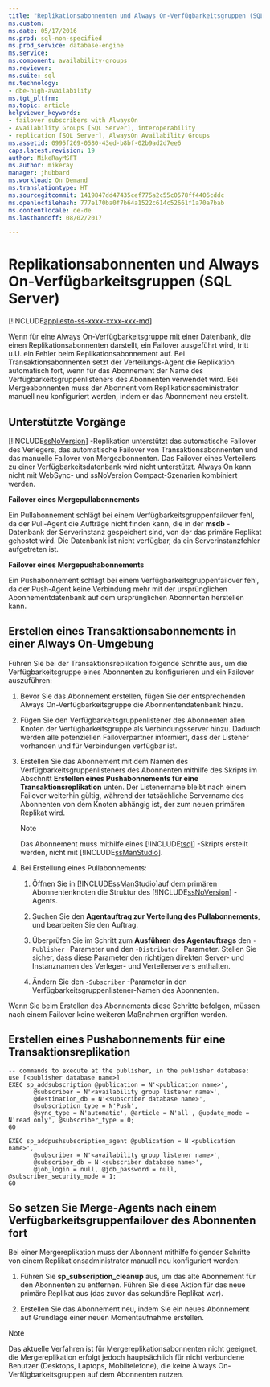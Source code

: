 ```yaml
---
title: "Replikationsabonnenten und Always On-Verfügbarkeitsgruppen (SQL Server) | Microsoft-Dokumentation"
ms.custom: 
ms.date: 05/17/2016
ms.prod: sql-non-specified
ms.prod_service: database-engine
ms.service: 
ms.component: availability-groups
ms.reviewer: 
ms.suite: sql
ms.technology:
- dbe-high-availability
ms.tgt_pltfrm: 
ms.topic: article
helpviewer_keywords:
- failover subscribers with AlwaysOn
- Availability Groups [SQL Server], interoperability
- replication [SQL Server], AlwaysOn Availability Groups
ms.assetid: 0995f269-0580-43ed-b8bf-02b9ad2d7ee6
caps.latest.revision: 19
author: MikeRayMSFT
ms.author: mikeray
manager: jhubbard
ms.workload: On Demand
ms.translationtype: HT
ms.sourcegitcommit: 1419847dd47435cef775a2c55c0578ff4406cddc
ms.openlocfilehash: 777e170ba0f7b64a1522c614c52661f1a70a7bab
ms.contentlocale: de-de
ms.lasthandoff: 08/02/2017

---
```

# <a name="replication-subscribers-and-always-on-availability-groups-sql-server"></a>Replikationsabonnenten und Always On-Verfügbarkeitsgruppen (SQL Server)
[!INCLUDE[appliesto-ss-xxxx-xxxx-xxx-md](../../../includes/appliesto-ss-xxxx-xxxx-xxx-md.md)]

  Wenn für eine Always On-Verfügbarkeitsgruppe mit einer Datenbank, die einen Replikationsabonnenten darstellt, ein Failover ausgeführt wird, tritt u.U. ein Fehler beim Replikationsabonnement auf. Bei Transaktionsabonnenten setzt der Verteilungs-Agent die Replikation automatisch fort, wenn für das Abonnement der Name des Verfügbarkeitsgruppenlisteners des Abonnenten verwendet wird. Bei Mergeabonnenten muss der Abonnent vom Replikationsadministrator manuell neu konfiguriert werden, indem er das Abonnement neu erstellt.  
  
## <a name="what-is-supported"></a>Unterstützte Vorgänge  
 [!INCLUDE[ssNoVersion](../../../includes/ssnoversion-md.md)] -Replikation unterstützt das automatische Failover des Verlegers, das automatische Failover von Transaktionsabonnenten und das manuelle Failover von Mergeabonnenten. Das Failover eines Verteilers zu einer Verfügbarkeitsdatenbank wird nicht unterstützt. Always On kann nicht mit WebSync- und ssNoVersion Compact-Szenarien kombiniert werden.  
  
 **Failover eines Mergepullabonnements**  
  
 Ein Pullabonnement schlägt bei einem Verfügbarkeitsgruppenfailover fehl, da der Pull-Agent die Aufträge nicht finden kann, die in der **msdb** -Datenbank der Serverinstanz gespeichert sind, von der das primäre Replikat gehostet wird. Die Datenbank ist nicht verfügbar, da ein Serverinstanzfehler aufgetreten ist.  
  
 **Failover eines Mergepushabonnements**  
  
 Ein Pushabonnement schlägt bei einem Verfügbarkeitsgruppenfailover fehl, da der Push-Agent keine Verbindung mehr mit der ursprünglichen Abonnementdatenbank auf dem ursprünglichen Abonnenten herstellen kann.  
  
## <a name="how-to-create-transactional-subscription-in-an-always-on-environment"></a>Erstellen eines Transaktionsabonnements in einer Always On-Umgebung  
 Führen Sie bei der Transaktionsreplikation folgende Schritte aus, um die Verfügbarkeitsgruppe eines Abonnenten zu konfigurieren und ein Failover auszuführen:  
  
1.  Bevor Sie das Abonnement erstellen, fügen Sie der entsprechenden Always On-Verfügbarkeitsgruppe die Abonnentendatenbank hinzu.  
  
2.  Fügen Sie den Verfügbarkeitsgruppenlistener des Abonnenten allen Knoten der Verfügbarkeitsgruppe als Verbindungsserver hinzu. Dadurch werden alle potenziellen Failoverpartner informiert, dass der Listener vorhanden und für Verbindungen verfügbar ist.  
  
3.  Erstellen Sie das Abonnement mit dem Namen des Verfügbarkeitsgruppenlisteners des Abonnenten mithilfe des Skripts im Abschnitt **Erstellen eines Pushabonnements für eine Transaktionsreplikation** unten. Der Listenername bleibt nach einem Failover weiterhin gültig, während der tatsächliche Servername des Abonnenten von dem Knoten abhängig ist, der zum neuen primären Replikat wird.  
  
    > [!NOTE]  
    >  Das Abonnement muss mithilfe eines [!INCLUDE[tsql](../../../includes/tsql-md.md)] -Skripts erstellt werden, nicht mit [!INCLUDE[ssManStudio](../../../includes/ssmanstudio-md.md)].  
  
4.  Bei Erstellung eines Pullabonnements:  
  
    1.  Öffnen Sie in [!INCLUDE[ssManStudio](../../../includes/ssmanstudio-md.md)]auf dem primären Abonnentenknoten die Struktur des [!INCLUDE[ssNoVersion](../../../includes/ssnoversion-md.md)] -Agents.  
  
    2.  Suchen Sie den **Agentauftrag zur Verteilung des Pullabonnements**, und bearbeiten Sie den Auftrag.  
  
    3.  Überprüfen Sie im Schritt zum **Ausführen des Agentauftrags** den `-Publisher` -Parameter und den `-Distributor` -Parameter. Stellen Sie sicher, dass diese Parameter den richtigen direkten Server- und Instanznamen des Verleger- und Verteilerservers enthalten.  
  
    4.  Ändern Sie den `-Subscriber` -Parameter in den Verfügbarkeitsgruppenlistener-Namen des Abonnenten.  
  
 Wenn Sie beim Erstellen des Abonnements diese Schritte befolgen, müssen nach einem Failover keine weiteren Maßnahmen ergriffen werden.  
  
## <a name="creating-a-transactional-replication-push-subscription"></a>Erstellen eines Pushabonnements für eine Transaktionsreplikation  
  
```  
-- commands to execute at the publisher, in the publisher database:  
use [<publisher database name>]  
EXEC sp_addsubscription @publication = N'<publication name>',   
       @subscriber = N'<availability group listener name>',   
       @destination_db = N'<subscriber database name>',   
       @subscription_type = N'Push',   
       @sync_type = N'automatic', @article = N'all', @update_mode = N'read only', @subscriber_type = 0;  
GO  
  
EXEC sp_addpushsubscription_agent @publication = N'<publication name>',   
       @subscriber = N'<availability group listener name>',   
       @subscriber_db = N'<subscriber database name>',   
       @job_login = null, @job_password = null, @subscriber_security_mode = 1;  
GO  
```  
  
## <a name="to-resume-the-merge-agents-after-the-availability-group-of-the-subscriber-fails-over"></a>So setzen Sie Merge-Agents nach einem Verfügbarkeitsgruppenfailover des Abonnenten fort  
 Bei einer Mergereplikation muss der Abonnent mithilfe folgender Schritte von einem Replikationsadministrator manuell neu konfiguriert werden:  
  
1.  Führen Sie **sp_subscription_cleanup** aus, um das alte Abonnement für den Abonnenten zu entfernen. Führen Sie diese Aktion für das neue primäre Replikat aus (das zuvor das sekundäre Replikat war).  
  
2.  Erstellen Sie das Abonnement neu, indem Sie ein neues Abonnement auf Grundlage einer neuen Momentaufnahme erstellen.  
  
> [!NOTE]  
>  Das aktuelle Verfahren ist für Mergereplikationsabonnenten nicht geeignet, die Mergereplikation erfolgt jedoch hauptsächlich für nicht verbundene Benutzer (Desktops, Laptops, Mobiltelefone), die keine Always On-Verfügbarkeitsgruppen auf dem Abonnenten nutzen.  
  
  

